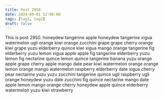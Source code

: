 ```yaml
---
title: Post 2950
date: 2024-09-01 12:00:00
tags: [tag1, tag2]
draft: false
---
```

This is post 2950.
honeydew
tangerine
apple
honeydew
tangerine
xigua
watermelon
ugli
orange
kiwi
orange
zucchini
grape
grape
cherry
orange
kiwi
grape
yuzu
elderberry
quince
kiwi
xigua
mango
orange
tangerine
fig
elderberry
yuzu
lemon
xigua
apple
apple
fig
tangerine
elderberry
yuzu
lemon
fig
nectarine
quince
lemon
quince
tangerine
banana
yuzu
orange
apple
grape
cherry
apple
mango
date
pear
kiwi
watermelon
orange
orange
lemon
orange
mango
watermelon
raspberry
elderberry
date
xigua
cherry
pear
nectarine
yuzu
yuzu
zucchini
tangerine
quince
ugli
raspberry
ugli
orange
honeydew
yuzu
date
zucchini
fig
quince
nectarine
mango
date
apple
lemon
mango
orange
cherry
honeydew
apple
quince
elderberry
watermelon
yuzu
kiwi
strawberry
